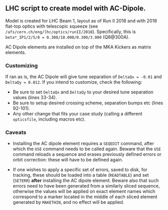 ## LHC script to create model with AC-Dipole.

Model is created for LHC Beam 1, layout as of Run II 2018 and with 2018 flat-top optics with telescopic squeeze (see `/afs/cern.ch/eng/lhc/optics/runII/2018`).
Specifically, this is `beta*_IP1/2/5/8 = 0.300/10.000/0.300/3.000` (Q6@300A).

AC Dipole elements are installed on top of the MKA Kickers as matrix elements.


### Customizing

If ran as is, the AC Dipole will give tune separation of `DeltaQx = -0.01` and `DeltaQy = 0.012`.
If you intend to customize, check the following:

- Be sure to set `DeltaQx` and `DeltaQy` to your desired tune separation values (lines 33-34).
- Be sure to setup desired crossing scheme, separation bumps etc (lines 92-101).
- Any other change that fits your case study (calling a different `opticsfile`, including macros etc).

### Caveats

- Installing the AC dipole element requires a `SEQEDIT` command, after which the `USE` command needs to be called again.
Beware that the `USE` command reloads a sequence and erases previously defined errors or orbit correction: these will have to be defined again.

- If one wishes to apply a specific set of errors, saved to disk, for tracking, these should be loaded into a table (`READTABLE`) and set (`SETERR`) **after** installing the AC dipole element.
Beware also that such errors need to have been generated from a similarly sliced sequence, otherwise the values will be applied on exact element names which correspond to a marker located in the middle of each sliced element generated by `MAKETHIN`, and no effect will be applied.
